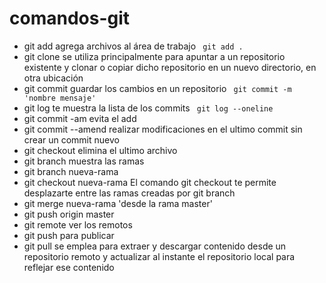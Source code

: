 # comandos-git
 * git add agrega archivos al área de trabajo
`` git add .``
* git clone se utiliza principalmente para apuntar a un repositorio existente y clonar o copiar dicho repositorio en un nuevo directorio, en otra ubicación
* git commit guardar los cambios en un repositorio
`` git commit -m 'nombre mensaje'``
* git log te muestra la lista de los commits
`` git log --oneline``
* git commit -am evita el add
* git commit --amend realizar modificaciones en el ultimo commit sin crear un commit nuevo
* git checkout elimina el ultimo archivo
* git branch muestra las ramas
* git branch nueva-rama
* git checkout nueva-rama El comando git checkout te permite desplazarte entre las ramas creadas por git branch 
* git merge nueva-rama 'desde la rama master'
* git push origin master
* git remote ver los remotos
* git push para publicar
* git pull se emplea para extraer y descargar contenido desde un repositorio remoto y actualizar al instante el repositorio local para reflejar ese contenido
